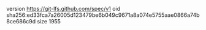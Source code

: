 version https://git-lfs.github.com/spec/v1
oid sha256:ed33fca7a26005d123479be6b049c9671a8a074e5755aae0866a74b8ce686c9d
size 1955
